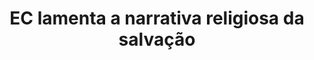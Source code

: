 ---
title: "EC lamenta a narrativa religiosa da salvação"
infoslide: ""
round: "Round 5"
weight: 5
videos: []
tags: ['Religion', 'The Human Experience']
layout: "motion"
categories: ["motions"]
---